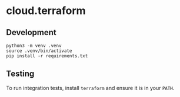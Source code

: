 # cloud.terraform

## Development

```shell
python3 -m venv .venv
source .venv/bin/activate
pip install -r requirements.txt
```

## Testing

To run integration tests, install `terraform` and ensure it is in your `PATH`.
